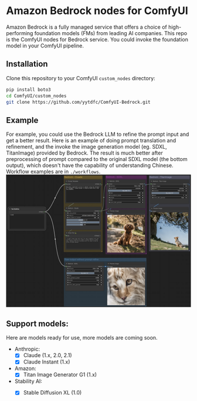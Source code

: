 # Amazon Bedrock nodes for ComfyUI

Amazon Bedrock is a fully managed service that offers a choice of high-performing foundation models (FMs) from leading AI companies.
This repo is the ComfyUI nodes for Bedrock service. You could invoke the foundation model in your ComfyUI pipeline.

## Installation
Clone this repository to your ComfyUI `custom_nodes` directory:
``` bash
pip install boto3
cd ComfyUI/custom_nodes
git clone https://github.com/yytdfc/ComfyUI-Bedrock.git
```


## Example

For example, you could use the Bedrock LLM to refine the prompt input and get a better result. Here is an example of doing prompt translation and refinement, and the invoke the image generation model (eg. SDXL, TitanImage) provided by Bedrock.
The result is much better after preprocessing of prompt compared to the original SDXL model (the bottom output), which doesn't have the capability of understanding Chinese. Workflow examples are in `./workflows`.
![](./assets/example.webp)



## Support models:

Here are models ready for use, more models are coming soon.

- Anthropic:
    - [x] Claude (1.x, 2.0, 2.1)
    - [x] Claude Instant (1.x)

- Amazon:
    - [x] Titan Image Generator G1 (1.x)

- Stability AI:
    - [x] Stable Diffusion XL (1.0)

